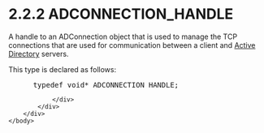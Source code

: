 <html dir="LTR" xmlns:mshelp="http://msdn.microsoft.com/mshelp" xmlns:ddue="http://ddue.schemas.microsoft.com/authoring/2003/5" xmlns:xlink="http://www.w3.org/1999/xlink" xmlns:tool="http://www.microsoft.com/tooltip">
    <head>
        <meta http-equiv="Content-Type" content="text/html; CHARSET=utf-8"></meta>
        <meta name="save" content="history"></meta>
        <title>2.2.2 ADCONNECTION_HANDLE</title>
        <xml>
            <mshelp:toctitle title="2.2.2 ADCONNECTION_HANDLE"></mshelp:toctitle>
            <mshelp:rltitle title="[MS-DTYP]: ADCONNECTION_HANDLE"></mshelp:rltitle>
            <mshelp:keyword index="A" term="5faf669e-34a9-471b-aaff-8591b9650189"></mshelp:keyword>
            <mshelp:attr name="DCSext.ContentType" value="open specification"></mshelp:attr>
            <mshelp:attr name="AssetID" value="5faf669e-34a9-471b-aaff-8591b9650189"></mshelp:attr>
            <mshelp:attr name="TopicType" value="kbRef"></mshelp:attr>
            <mshelp:attr name="DCSext.Title" value="[MS-DTYP]: ADCONNECTION_HANDLE" />
        </xml>
    </head>
    <body>
        <div id="header">
            <h1 class="heading">2.2.2 ADCONNECTION_HANDLE</h1>
        </div>
        <div id="mainSection">
            <div id="mainBody">
                <div id="allHistory" class="saveHistory"></div>
                <div id="sectionSection0" class="section" name="collapseableSection">
                    

<p>A handle to an ADConnection object that is used to manage
the TCP connections that are used for communication between a client and <a href="a66edeb1-52a0-4d64-a93b-2f5c833d7d92.html#gt_e467d927-17bf-49c9-98d1-96ddf61ddd90">Active Directory</a> servers.</p>

<p>This type is declared as follows:</p>

<dl>
<dd>
<div><pre> typedef void* ADCONNECTION_HANDLE;
</pre></div>
</dd></dl>


                </div>
            </div>
        </div>
    </body>
</html>